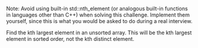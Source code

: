 Note: Avoid using built-in std::nth_element (or analogous built-in functions in languages other than C++) when solving this challenge. Implement them yourself, since this is what you would be asked to do during a real interview.

Find the kth largest element in an unsorted array. This will be the kth largest element in sorted order, not the kth distinct element.
